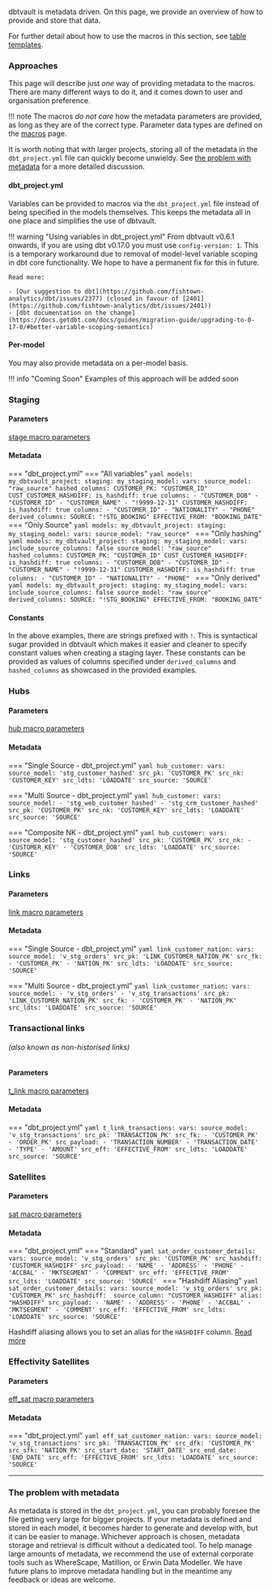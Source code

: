 dbtvault is metadata driven. On this page, we provide an overview of how to provide and store that data.

For further detail about how to use the macros in this section, see [table templates](macros.md#table-templates).

### Approaches

This page will describe just *one* way of providing metadata to the macros. There are many different ways to do it, 
and it comes down to user and organisation preference.

!!! note
    The macros *do not care* how the metadata parameters are provided, as long as they are of the correct type.
    Parameter data types are defined on the [macros](macros.md) page.

It is worth noting that with larger projects, storing all of the metadata in the `dbt_project.yml` file can quickly 
become unwieldy. See [the problem with metadata](#the-problem-with-metadata) for a more detailed discussion.


#### dbt_project.yml

Variables can be provided to macros via the `dbt_project.yml` file instead of being specified in
the models themselves. This keeps the metadata all in one place and simplifies the use of dbtvault.

!!! warning "Using variables in dbt_project.yml"
    From dbtvault v0.6.1 onwards, if you are using dbt v0.17.0 you must use `config-version: 1`. 
    This is a temporary workaround due to removal of model-level variable scoping in dbt core functionality.
    We hope to have a permanent fix for this in future.
    
    Read more:
    
    - [Our suggestion to dbt](https://github.com/fishtown-analytics/dbt/issues/2377) (closed in favour of [2401](https://github.com/fishtown-analytics/dbt/issues/2401))
    - [dbt documentation on the change](https://docs.getdbt.com/docs/guides/migration-guide/upgrading-to-0-17-0/#better-variable-scoping-semantics)

#### Per-model

You may also provide metadata on a per-model basis. 

!!! info "Coming Soon"
    Examples of this approach will be added soon
     

### Staging

#### Parameters

[stage macro parameters](macros.md#stage)

#### Metadata

=== "dbt_project.yml"
    === "All variables"
        ```yaml
        models:
          my_dbtvault_project:
            staging:
              my_staging_model:
                vars:
                  source_model: "raw_source"
                  hashed_columns:
                    CUSTOMER_PK: "CUSTOMER_ID"
                    CUST_CUSTOMER_HASHDIFF:
                      is_hashdiff: true
                      columns:
                        - "CUSTOMER_DOB"
                        - "CUSTOMER_ID"
                        - "CUSTOMER_NAME"
                        - "!9999-12-31"
                    CUSTOMER_HASHDIFF:
                      is_hashdiff: true
                      columns:
                        - "CUSTOMER_ID"
                        - "NATIONALITY"
                        - "PHONE"
                  derived_columns:
                    SOURCE: "!STG_BOOKING"
                    EFFECTIVE_FROM: "BOOKING_DATE"
        ```
    === "Only Source"
        ```yaml
        models:
          my_dbtvault_project:
            staging:
              my_staging_model:
                vars:
                  source_model: "raw_source"
        ```
    === "Only hashing"
        ```yaml
        models:
          my_dbtvault_project:
            staging:
              my_staging_model:
                vars:
                  include_source_columns: false
                  source_model: "raw_source"
                  hashed_columns:
                    CUSTOMER_PK: "CUSTOMER_ID"
                    CUST_CUSTOMER_HASHDIFF:
                      is_hashdiff: true
                      columns:
                        - "CUSTOMER_DOB"
                        - "CUSTOMER_ID"
                        - "CUSTOMER_NAME"
                        - "!9999-12-31"
                    CUSTOMER_HASHDIFF:
                      is_hashdiff: true
                      columns:
                        - "CUSTOMER_ID"
                        - "NATIONALITY"
                        - "PHONE"
        ```
    === "Only derived"
        ```yaml
        models:
          my_dbtvault_project:
            staging:
              my_staging_model:
                vars:   
                  include_source_columns: false
                  source_model: "raw_source"
                  derived_columns:
                    SOURCE: "!STG_BOOKING"
                    EFFECTIVE_FROM: "BOOKING_DATE"
        ```

#### Constants

In the above examples, there are strings prefixed with `!`. This is syntactical sugar provided in dbtvault which 
makes it easier and cleaner to specify constant values when creating a staging layer. 
These constants can be provided as values of columns specified under `derived_columns` 
and `hashed_columns` as showcased in the provided examples.


### Hubs

#### Parameters

[hub macro parameters](macros.md#hub)

#### Metadata

=== "Single Source - dbt_project.yml"
    ```yaml
    hub_customer:
      vars:
        source_model: 'stg_customer_hashed'
        src_pk: 'CUSTOMER_PK'
        src_nk: 'CUSTOMER_KEY'
        src_ldts: 'LOADDATE'
        src_source: 'SOURCE'
    ```

=== "Multi Source - dbt_project.yml"
    ```yaml
    hub_customer:
      vars:
        source_model:
          - 'stg_web_customer_hashed'
          - 'stg_crm_customer_hashed'
        src_pk: 'CUSTOMER_PK'
        src_nk: 'CUSTOMER_KEY'
        src_ldts: 'LOADDATE'
        src_source: 'SOURCE'
    ``` 

=== "Composite NK - dbt_project.yml"
    ```yaml
    hub_customer:
      vars:
        source_model: 'stg_customer_hashed'
        src_pk: 'CUSTOMER_PK'
        src_nk:
          - 'CUSTOMER_KEY'
          - 'CUSTOMER_DOB'
        src_ldts: 'LOADDATE'
        src_source: 'SOURCE'
    ```

### Links

#### Parameters

[link macro parameters](macros.md#link)

#### Metadata

=== "Single Source - dbt_project.yml"
    ```yaml
    link_customer_nation:
      vars:
        source_model: 'v_stg_orders'
        src_pk: 'LINK_CUSTOMER_NATION_PK'
        src_fk:
          - 'CUSTOMER_PK'
          - 'NATION_PK'
        src_ldts: 'LOADDATE'
        src_source: 'SOURCE'
    ```

=== "Multi Source - dbt_project.yml"
    ```yaml
    link_customer_nation:
      vars:
        source_model:
          - 'v_stg_orders'
          - 'v_stg_transactions'
        src_pk: 'LINK_CUSTOMER_NATION_PK'
        src_fk:
          - 'CUSTOMER_PK'
          - 'NATION_PK'
        src_ldts: 'LOADDATE'
        src_source: 'SOURCE'
    ```

### Transactional links
###### (also known as non-historised links)

#### Parameters

[t_link macro parameters](macros.md#t_link)

#### Metadata

=== "dbt_project.yml"
    ```yaml
    t_link_transactions:
      vars:
        source_model: 'v_stg_transactions'
        src_pk: 'TRANSACTION_PK'
        src_fk:
          - 'CUSTOMER_PK'
          - 'ORDER_PK'
        src_payload:
          - 'TRANSACTION_NUMBER'
          - 'TRANSACTION_DATE'
          - 'TYPE'
          - 'AMOUNT'
        src_eff: 'EFFECTIVE_FROM'
        src_ldts: 'LOADDATE'
        src_source: 'SOURCE'
    ```

### Satellites

#### Parameters

[sat macro parameters](macros.md#sat)

#### Metadata
=== "dbt_project.yml"
    === "Standard"
        ```yaml
        sat_order_customer_details:
          vars:
            source_model: 'v_stg_orders'
            src_pk: 'CUSTOMER_PK'
            src_hashdiff: 'CUSTOMER_HASHDIFF'
            src_payload:
              - 'NAME'
              - 'ADDRESS'
              - 'PHONE'
              - 'ACCBAL'
              - 'MKTSEGMENT'
              - 'COMMENT'
            src_eff: 'EFFECTIVE_FROM'
            src_ldts: 'LOADDATE'
            src_source: 'SOURCE'
        ```
    === "Hashdiff Aliasing"
        ```yaml
        sat_order_customer_details:
          vars:
            source_model: 'v_stg_orders'
            src_pk: 'CUSTOMER_PK'
            src_hashdiff: 
              source_column: "CUSTOMER_HASHDIFF"
              alias: "HASHDIFF"
            src_payload:
              - 'NAME'
              - 'ADDRESS'
              - 'PHONE'
              - 'ACCBAL'
              - 'MKTSEGMENT'
              - 'COMMENT'
            src_eff: 'EFFECTIVE_FROM'
            src_ldts: 'LOADDATE'
            src_source: 'SOURCE'
        ```

Hashdiff aliasing allows you to set an alias for the `HASHDIFF` column.
[Read more](best_practices.md#hashdiff-aliasing)

### Effectivity Satellites

#### Parameters

[eff_sat macro parameters](macros.md#eff_sat)

#### Metadata
=== "dbt_project.yml"
    ```yaml
    eff_sat_customer_nation:
      vars:
        source_model: 'v_stg_transactions'
        src_pk: 'TRANSACTION_PK'
        src_dfk: 'CUSTOMER_PK'
        src_sfk: 'NATION_PK'
        src_start_date: 'START_DATE'
        src_end_date: 'END_DATE'
        src_eff: 'EFFECTIVE_FROM'
        src_ldts: 'LOADDATE'
        src_source: 'SOURCE'
    ```
___

### The problem with metadata

As metadata is stored in the `dbt_project.yml`, you can probably foresee the file getting very large for bigger 
projects. If your metadata is defined and stored in each model, it becomes harder to generate and develop with, 
but it can be easier to manage. Whichever approach is chosen, metadata storage and retrieval is difficult without a dedicated tool. 
To help manage large amounts of metadata, we recommend the use of external corporate tools such as WhereScape, 
Matillion, or Erwin Data Modeller. We have future plans to improve metadata handling but in the meantime 
any feedback or ideas are welcome.